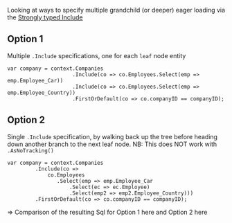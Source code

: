 Looking at ways to specify multiple grandchild (or deeper) eager loading via the [Strongly typed Include](https://msdn.microsoft.com/en-us/library/gg671236(v=vs.103).aspx)


Option 1
--------

Multiple `.Include` specifications, one for each `leaf` node entity


    var company = context.Companies
                         .Include(co => co.Employees.Select(emp => emp.Employee_Car))
                         .Include(co => co.Employees.Select(emp => emp.Employee_Country))
                         .FirstOrDefault(co => co.companyID == companyID);


Option 2
--------

Single `.Include` specification, by walking back up the tree before heading down another branch to the next leaf node. NB: This does NOT work with `.AsNoTracking()`

    var company = context.Companies
             .Include(co => 
                 co.Employees
                    .Select(emp => emp.Employee_Car
                        .Select(ec => ec.Employee)
                        .Select(emp2 => emp2.Employee_Country)))
             .FirstOrDefault(co => co.companyID == companyID);

=> Comparison of the resulting Sql for Option 1 here and Option 2 here 
